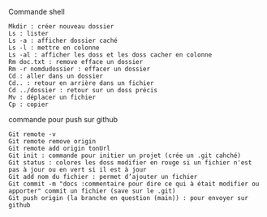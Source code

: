 Commande shell 

    Mkdir : créer nouveau dossier 
    Ls : lister
    Ls -a : afficher dossier caché
    Ls -l : mettre en colonne 
    Ls -al : afficher les doss et les doss cacher en colonne
    Rm doc.txt : remove efface un dossier
    Rm -r nomdudossier : effacer un dossier
    Cd : aller dans un dossier 
    Cd.. : retour en arrière dans un fichier 
    Cd ../dossier : retour sur un doss précis 
    Mv : déplacer un fichier
    Cp : copier 


commande pour push sur github

    Git remote -v 
    Git remote remove origin 
    Git remote add origin tonUrl
    Git init : commande pour initier un projet (crée un .git cahché)
	Git status : colores les doss modifier en rouge si un fichier n'est pas à jour ou en vert si il est à jour 
	Git add nom du fichier : permet d’ajouter un fichier 
	Git commit -m "docs :commentaire pour dire ce qui à était modifier ou apporter" commit un fichier (save sur le .git)
    Git push origin (la branche en question (main)) : pour envoyer sur github 

